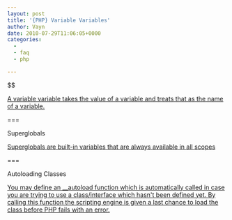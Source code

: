 ```yaml
---
layout: post
title: '{PHP} Variable Variables'
author: Vayn
date: 2010-07-29T11:06:05+0000
categories:
  -
  - faq
  - php

---
```


$$

[A variable variable takes the value of a variable and treats that as the name of a variable.](http://www.php.net/manual/en/language.variables.variable.php)

===

Superglobals

[Superglobals are built-in variables that are always available in all scopes](http://www.php.net/manual/en/language.variables.superglobals.php)

===

Autoloading Classes

[You may define an \_\_autoload function which is automatically called in case you are trying to use a class/interface which hasn't been defined yet. By calling this function the scripting engine is given a last chance to load the class before PHP fails with an error. ](http://php.net/manual/en/language.oop5.autoload.php)

